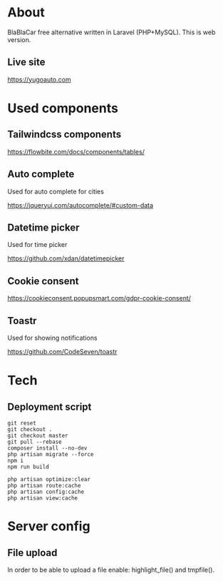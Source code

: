 # About

BlaBlaCar free alternative written in Laravel (PHP+MySQL). This is web version.

## Live site

https://yugoauto.com

# Used components

## Tailwindcss components

https://flowbite.com/docs/components/tables/

## Auto complete

Used for auto complete for cities

https://jqueryui.com/autocomplete/#custom-data

## Datetime picker

Used for time picker

https://github.com/xdan/datetimepicker

## Cookie consent

https://cookieconsent.popupsmart.com/gdpr-cookie-consent/

## Toastr

Used for showing notifications

https://github.com/CodeSeven/toastr

# Tech

## Deployment script

``` 
git reset
git checkout .
git checkout master
git pull --rebase
composer install --no-dev
php artisan migrate --force
npm i
npm run build

php artisan optimize:clear
php artisan route:cache
php artisan config:cache
php artisan view:cache
```

# Server config

## File upload

In order to be able to upload a file enable: highlight_file() and tmpfile().
